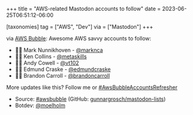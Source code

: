 +++
title = "AWS-related Mastodon accounts to follow"
date = 2023-06-25T06:51:12-06:00

[taxonomies]
tag = ["AWS", "Dev"]
via = ["Mastodon"]
+++

via [AWS Bubble](https://awscommunity.social/@awsbubble/110604308937969815): Awesome AWS savvy accounts to follow:

<!-- more -->

- 👋🏼 Mark Nunnikhoven - [@marknca](https://awscommunity.social/@marknca@infosec.exchange)
- 👋🏼 Ken Collins - [@metaskills](https://awscommunity.social/@metaskills@hachyderm.io)
- 👋🏼 Andy Cowell - [@vt102](https://awscommunity.social/@vt102)
- 👋🏼 Edmund Craske - [@edmundcraske](https://awscommunity.social/@edmundcraske@hachyderm.io)
- 👋🏼 Brandon Carroll - [@brandoncarroll](https://awscommunity.social/@brandoncarroll@hachyderm.io)

More updates like this? Follow me or [#AwsBubbleAccountsRefresher](https://awscommunity.social/tags/AwsBubbleAccountsRefresher)

- Source: [#awsbubble](https://awscommunity.social/tags/awsbubble) (GitHub: [gunnargrosch/mastodon-lists](https://github.com/gunnargrosch/mastodon-lists))
- Botdev: [@moelholm](https://awscommunity.social/@moelholm@fosstodon.org)
